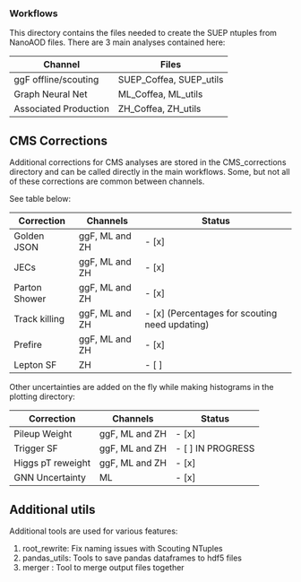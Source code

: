 ### Workflows

This directory contains the files needed to create the SUEP ntuples from NanoAOD files. There are 3 main analyses contained here:

| Channel               | Files                   |
| --------------------- | ----------------------- |
| ggF offline/scouting  | SUEP_Coffea, SUEP_utils |
| Graph Neural Net      | ML_Coffea, ML_utils     |
| Associated Production | ZH_Coffea, ZH_utils     |

## CMS Corrections

Additional corrections for CMS analyses are stored in the CMS_corrections directory and can be called directly in the main workflows. Some, but not all of these corrections are common between channels.

See table below:

| Correction    | Channels       | Status                                         |
| ------------- | -------------- | ---------------------------------------------- |
| Golden JSON   | ggF, ML and ZH | - [x]                                          |
| JECs          | ggF, ML and ZH | - [x]                                          |
| Parton Shower | ggF, ML and ZH | - [x]                                          |
| Track killing | ggF, ML and ZH | - [x] (Percentages for scouting need updating) |
| Prefire       | ggF, ML and ZH | - [x]                                          |
| Lepton SF     | ZH             | - [ ]                                          |

Other uncertainties are added on the fly while making histograms in the plotting directory:

| Correction        | Channels       | Status            |
| ----------------- | -------------- | ----------------- |
| Pileup Weight     | ggF, ML and ZH | - [x]             |
| Trigger SF        | ggF, ML and ZH | - [ ] IN PROGRESS |
| Higgs pT reweight | ggF, ML and ZH | - [x]             |
| GNN Uncertainty   | ML             | - [x]             |

## Additional utils

Additional tools are used for various features:

1. root_rewrite: Fix naming issues with Scouting NTuples
2. pandas_utils: Tools to save pandas dataframes to hdf5 files
3. merger : Tool to merge output files together
